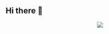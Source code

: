 ## Hi there 👋

<p align="center">
  <a href="https://skillicons.dev">
    <img src="https://skillicons.dev/icons?i=git,aws,cpp,css,discord,figma,github,html,js,mysql,nodejs,py,vscode" />
  </a>
</p>

